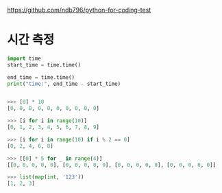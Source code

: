 https://github.com/ndb796/python-for-coding-test



















# 시간 측정

```python
import time
start_time = time.time()

end_time = time.time()
print("time:", end_time - start_time)

```

```python

>>> [0] * 10
[0, 0, 0, 0, 0, 0, 0, 0, 0, 0]

>>> [i for i in range(10)]
[0, 1, 2, 3, 4, 5, 6, 7, 8, 9]

>>> [i for i in range(10) if i % 2 == 0]
[0, 2, 4, 6, 8]

>>> [[0] * 5 for _ in range(4)]
[[0, 0, 0, 0, 0], [0, 0, 0, 0, 0], [0, 0, 0, 0, 0], [0, 0, 0, 0, 0]]

>>> list(map(int, '123'))
[1, 2, 3]

```